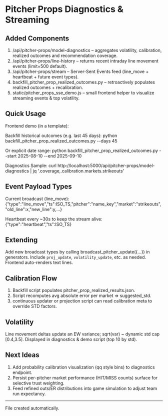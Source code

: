 Pitcher Props Diagnostics & Streaming
=====================================

Added Components
----------------
1. /api/pitcher-props/model-diagnostics – aggregates volatility, calibration, realized outcomes and recommendation coverage.
2. /api/pitcher-props/line-history – returns recent intraday line movement events (limit=500 default).
3. /api/pitcher-props/stream – Server-Sent Events feed (line_move + heartbeat + future event types).
4. backfill_pitcher_prop_realized_outcomes.py – retroactively populates realized outcomes + recalibration.
5. static/pitcher_props_sse_demo.js – small frontend helper to visualize streaming events & top volatility.

Quick Usage
-----------
Frontend demo (in a template):
  <div id="pitcher-sse"></div>
  <script src="/static/pitcher_props_sse_demo.js"></script>
  <script>initPitcherPropsSSE('pitcher-sse');</script>

Backfill historical outcomes (e.g. last 45 days):
  python backfill_pitcher_prop_realized_outcomes.py --days 45

Or explicit date range:
  python backfill_pitcher_prop_realized_outcomes.py --start 2025-08-10 --end 2025-09-10

Diagnostics Sample:
  curl http://localhost:5000/api/pitcher-props/model-diagnostics | jq '.coverage,.calibration.markets.strikeouts'

Event Payload Types
-------------------
Current broadcast (line_move):
  {"type":"line_move","ts":ISO_TS,"pitcher":"name_key","market":"strikeouts","old_line":x,"new_line":y,...}

Heartbeat every ~30s to keep the stream alive:
  {"type":"heartbeat","ts":ISO_TS}

Extending
---------
Add new broadcast types by calling broadcast_pitcher_update({...}) in generators.
Include `proj_update`, `volatility_update`, etc. as needed. Frontend auto-renders text lines.

Calibration Flow
----------------
1. Backfill script populates pitcher_prop_realized_results.json.
2. Script recomputes avg absolute error per market => suggested_std.
3. continuous updater or projection script can read calibration meta to override STD factors.

Volatility
----------
Line movement deltas update an EW variance; sqrt(var) ~ dynamic std cap [0.4,3.5].
Displayed in diagnostics & demo script (top 10 by std).

Next Ideas
----------
1. Add probability calibration visualization (qq style bins) to diagnostics endpoint.
2. Persist per-pitcher market performance (HIT/MISS counts) surface for selective trust weighting.
3. Feed refined outs/ER distributions into game simulation to adjust team run expectancy.

---
File created automatically.